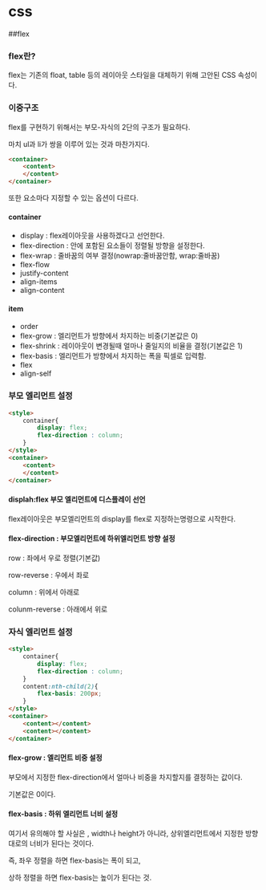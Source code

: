 # css

##flex

### flex란?

flex는 기존의 float, table 등의 레이아웃 스타일을 대체하기 위해 고안된 CSS 속성이다. 



### 이중구조

flex를 구현하기 위해서는 부모-자식의 2단의 구조가 필요하다. 

마치 ul과 li가 쌍을 이루어 있는 것과 마찬가지다. 

```html
<container>
	<content>
	</content>
</container>
```



또한 요소마다 지정할 수 있는 옵션이 다르다. 

#### container

- display : flex레이아웃을 사용하겠다고 선언한다. 
- flex-direction : 안에 포함된 요소들이 정렬될 방향을 설정한다.
- flex-wrap : 줄바꿈의 여부 결정(nowrap:줄바꿈안함, wrap:줄바꿈)
- flex-flow
- justify-content
- align-items
- align-content

#### item

- order
- flex-grow : 엘리먼트가 방향에서 차지하는 비중(기본값은 0)
- flex-shrink : 레이아웃이 변경될때 얼마나 줄일지의 비율을 결정(기본값은 1)
- flex-basis : 엘리먼트가 방향에서 차지하는 폭을 픽셀로 입력함.
- flex
- align-self




### 부모 엘리먼트 설정

```html
<style>
    container{
        display: flex;
        flex-direction : column;
    }
</style>
<container>
	<content>
	</content>
</container>
```

#### displah:flex 부모 엘리먼트에 디스플레이 선언

flex레이아웃은 부모엘리먼트의 display를 flex로 지정하는명령으로 시작한다. 



#### flex-direction : 부모엘리먼트에 하위엘리먼트 방향 설정

row : 좌에서 우로 정렬(기본값)

row-reverse : 우에서 좌로

column : 위에서 아래로

colunm-reverse : 아래에서 위로





### 자식 엘리먼트 설정

```html
<style>
    container{
        display: flex;
        flex-direction : column;
    }
    content:nth-child(2){
        flex-basis: 200px;
    }
</style>
<container>
	<content></content>
    <content></content>
</container>
```

#### flex-grow : 엘리먼트 비중 설정

부모에서 지정한 flex-direction에서 얼마나 비중을 차지할지를 결정하는 값이다. 

기본값은 0이다. 



#### flex-basis : 하위 엘리먼트 너비 설정

여기서 유의해야 할 사실은 , width나 height가 아니라, 상위엘리먼트에서 지정한 방향대로의 너비가 된다는 것이다. 

즉,  좌우 정렬을 하면 flex-basis는 폭이 되고,

상하 정렬을 하면 flex-basis는 높이가 된다는 것.

